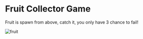 # Fruit Collector Game

Fruit is spawn from above, catch it, you only have 3 chance to fail!

![fruit](https://github.com/SiapaLupa/fruit-collector-game/assets/110075636/0f61601f-9329-45a4-b876-064e0cbce49d)
